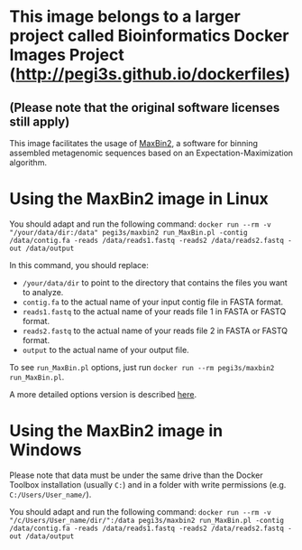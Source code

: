 # This image belongs to a larger project called Bioinformatics Docker Images Project (http://pegi3s.github.io/dockerfiles)
## (Please note that the original software licenses still apply)

This image facilitates the usage of [MaxBin2](https://downloads.jbei.org/data/microbial_communities/MaxBin/MaxBin.html), a software for binning assembled metagenomic sequences based on an Expectation-Maximization algorithm.

# Using the MaxBin2 image in Linux

You should adapt and run the following command: `docker run --rm -v "/your/data/dir:/data" pegi3s/maxbin2 run_MaxBin.pl -contig /data/contig.fa -reads /data/reads1.fastq -reads2 /data/reads2.fastq -out /data/output`

In this command, you should replace:
- `/your/data/dir` to point to the directory that contains the files you want to analyze.
- `contig.fa` to the actual name of your input contig file in FASTA format.
- `reads1.fastq` to the actual name of your reads file 1 in FASTA or FASTQ format.
- `reads2.fastq` to the actual name of your reads file 2 in FASTA or FASTQ format.
- `output` to the actual name of your output file.

To see `run_MaxBin.pl` options, just run `docker run --rm pegi3s/maxbin2 run_MaxBin.pl`.

A more detailed options version is described [here](https://raw.githubusercontent.com/pegi3s/dockerfiles/master/maxbin2/2.2.4/options_menu/options.txt). 

# Using the MaxBin2 image in Windows

Please note that data must be under the same drive than the Docker Toolbox installation (usually `C:`) and in a folder with write permissions (e.g. `C:/Users/User_name/`).

You should adapt and run the following command: `docker run --rm -v "/c/Users/User_name/dir/":/data pegi3s/maxbin2 run_MaxBin.pl -contig /data/contig.fa -reads /data/reads1.fastq -reads2 /data/reads2.fastq -out /data/output`
